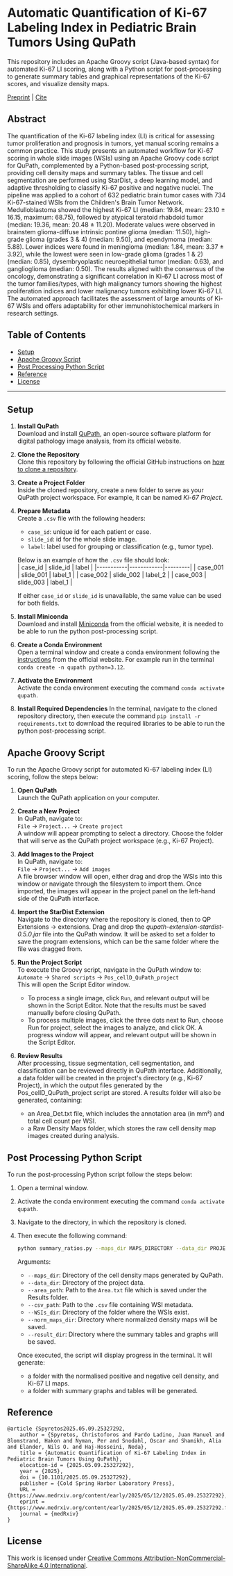 # Automatic Quantification of Ki-67 Labeling Index in Pediatric Brain Tumors Using QuPath

This repository includes an Apache Groovy script (Java-based syntax) for automated Ki-67 LI scoring, along with a Python script for post-processing to generate summary tables and graphical representations of the Ki-67 scores, and visualize density maps.

[Preprint](https://doi.org/10.1101/2025.05.09.25327292) | [Cite](#reference)

## Abstract   
The quantification of the Ki-67 labeling index (LI) is critical for assessing tumor proliferation and prognosis in tumors, yet manual scoring remains a common practice. This study presents an automated workflow for Ki-67 scoring in whole slide images (WSIs) using an Apache Groovy code script for QuPath, complemented by a Python-based post-processing script, providing cell density maps and summary tables. The tissue and cell segmentation are performed using StarDist, a deep learning model, and adaptive thresholding to classify Ki-67 positive and negative nuclei. The pipeline was applied to a cohort of 632 pediatric brain tumor cases with 734 Ki-67-stained WSIs from the Children's Brain Tumor Network. Medulloblastoma showed the highest Ki-67 LI (median: 19.84, mean: 23.10 ± 16.15, maximum: 68.75), followed by atypical teratoid rhabdoid tumor (median: 19.36, mean: 20.48 ± 11.20). Moderate values were observed in brainstem glioma-diffuse intrinsic pontine glioma (median: 11.50), high-grade glioma (grades 3 & 4) (median: 9.50), and ependymoma (median: 5.88). Lower indices were found in meningioma (median: 1.84, mean: 3.37 ± 3.92), while the lowest were seen in low-grade glioma (grades 1 & 2) (median: 0.85), dysembryoplastic neuroepithelial tumor (median: 0.63), and ganglioglioma (median: 0.50). The results aligned with the consensus of the oncology, demonstrating a significant correlation in Ki-67 LI across most of the tumor families/types, with high malignancy tumors showing the highest proliferation indices and lower malignancy tumors exhibiting lower Ki-67 LI. The automated approach facilitates the assessment of large amounts of Ki-67 WSIs and offers adaptability for other immunohistochemical markers in research settings. 

## Table of Contents
- [Setup](#Setup)
- [Apache Groovy Script](#groovy)
- [Post Processing Python Script](#post-processing)
- [Reference](#reference)
- [License](#license)
---

## Setup

1. **Install QuPath**  
   Download and install [QuPath](https://qupath.github.io), an open-source software platform for digital pathology image analysis, from its official website.

2. **Clone the Repository**  
   Clone this repository by following the official GitHub instructions on [how to clone a repository](https://docs.github.com/en/repositories/creating-and-managing-repositories/cloning-a-repository).

3. **Create a Project Folder**  
   Inside the cloned repository, create a new folder to serve as your QuPath project workspace. For example, it can be named *Ki-67 Project*.

4. **Prepare Metadata**  
   Create a `.csv` file with the following headers:  
   - `case_id`: unique id for each patient or case.  
   - `slide_id`: id for the whole slide image.  
   - `label`: label used for grouping or classification (e.g., tumor type).  

   Below is an example of how the `.csv` file should look:  
   | case_id   | slide_id   | label   |
   |-----------|------------|---------|
   | case_001  | slide_001  | label_1 |
   | case_002  | slide_002  | label_2 |
   | case_003  | slide_003  | label_1 |

   If either `case_id` or `slide_id` is unavailable, the same value can be used for both fields.

5. **Install Miniconda**    
   Download  and install [Miniconda](https://docs.conda.io/projects/conda/en/latest/index.html) from the official website, it is needed to be able to run the python post-processing script.

6. **Create a Conda Environment**  
   Open a terminal window and create a conda environment following the [instructions](https://docs.conda.io/projects/conda/en/latest/user-guide/tasks/manage-environments.html) from the official website. For example run in the terminal `conda create -n qupath python=3.12`.

7. **Activate the Environment**  
   Activate the conda environment executing the command `conda activate qupath`.

8. **Install Required Dependencies**
   In the terminal, navigate to the cloned repository directory, then execute the command `pip install -r requirements.txt` to download the required libraries to be able to run the python post-processing script.

## Apache Groovy Script

To run the Apache Groovy script for automated Ki-67 labeling index (LI) scoring, follow the steps below:

1. **Open QuPath**  
   Launch the QuPath application on your computer.

2. **Create a New Project**  
   In QuPath, navigate to:  
   `File` -> `Project...` -> `Create project`  
   A window will appear prompting to select a directory. Choose the folder that will serve as the QuPath project workspace (e.g., Ki-67 Project).

3. **Add Images to the Project**  
   In QuPath, navigate to:  
   `File` -> `Project...` -> `Add images`  
   A file browser window will open, either drag and drop the WSIs into this window or navigate through the filesystem to import them. Once imported, the images will appear in the project panel on the left-hand side of the QuPath interface.

4. **Import the StarDist Extension**  
   Navigate to the directory where the repository is cloned, then to QP Extensions -> extensions. Drag and drop the *qupath-extension-stardist-0.5.0.jar* file into the QuPath window. It will be asked to set a folder to save the program extensions, which can be the same folder where the file was dragged from.

5. **Run the Project Script**  
   To execute the Groovy script, navigate in the QuPath window to:  
   `Automate` -> `Shared scripts` -> `Pos_cellD_QuPath_project`  
   This will open the Script Editor window.
   - To process a single image, click `Run`, and relevant output will be shown in the Script Editor. Note that the results must be saved manually before closing QuPath.
   - To process multiple images, click the three dots next to Run, choose Run for project, select the images to analyze, and click OK. A progress window will appear, and relevant output will be shown in the Script Editor.

6. **Review Results**  
   After processing, tissue segmentation, cell segmentation, and classification can be reviewed directly in QuPath interface. Additionally, a data folder will be created in the project's directory (e.g., Ki-67 Project), in which the output files generated by the Pos_cellD_QuPath_project script are stored. A results folder will also be generated, containing:
   - an Area_Det.txt file, which includes the annotation area (in mm²) and total cell count per WSI.
   - a Raw Density Maps folder, which stores the raw cell density map images created during analysis.

## Post Processing Python Script
To run the post-processing Python script follow the steps below:

1. Open a terminal window.

2. Activate the conda environment executing the command `conda activate qupath`.

3. Navigate to the directory, in which the repository is cloned.

4. Then execute the following command:
    ```bash
    python summary_ratios.py --maps_dir MAPS_DIRECTORY --data_dir PROJECT_DATA_DIRECTORY --area+path PATH_to_AREA.txt --csv_path PATH_to_csv --WSIs_dir WSI_DIRECTORY --norm_maps_dir NORM_MAPS_DIRECTORY --result_dir RESULT_DIRECTORY
    ```
    Arguments:
    - `--maps_dir`: Directory of the cell density maps generated by QuPath.
    - `--data_dir`: Directory of the project data.
    - `--area_path`: Path to the `Area.txt` file which is saved under the Results folder.
    - `--csv_path`: Path to the `.csv` file containing WSI metadata.
    - `--WSIs_dir`: Directory of the folder where the WSIs exist.
    - `--norm_maps_dir`: Directory where normalized density maps will be saved.
    - `--result_dir`: Directory where the summary tables and graphs will be saved.
   
   Once executed, the script will display progress in the terminal. It will generate:
   - a folder with the normalised positive and negative cell density, and Ki-67 LI maps.
   - a folder with summary graphs and tables will be generated.

## Reference

```
@article {Spyretos2025.05.09.25327292,
	author = {Spyretos, Christoforos and Pardo Ladino, Juan Manuel and Blomstrand, Hakon and Nyman, Per and Snodahl, Oscar and Shamikh, Alia and Elander, Nils O. and Haj-Hosseini, Neda},
	title = {Automatic Quantification of Ki-67 Labeling Index in Pediatric Brain Tumors Using QuPath},
	elocation-id = {2025.05.09.25327292},
	year = {2025},
	doi = {10.1101/2025.05.09.25327292},
	publisher = {Cold Spring Harbor Laboratory Press},
	URL = {https://www.medrxiv.org/content/early/2025/05/12/2025.05.09.25327292},
	eprint = {https://www.medrxiv.org/content/early/2025/05/12/2025.05.09.25327292.full.pdf},
	journal = {medRxiv}
}
```

## License
This work is licensed under [Creative Commons Attribution-NonCommercial-ShareAlike 4.0 International](https://creativecommons.org/licenses/by-nc-sa/4.0/).